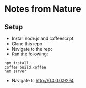 # Notes from Nature

## Setup

- Install node.js and coffeescript
- Clone this repo
- Navigate to the repo
- Run the following:

```
npm install .
coffee build.coffee
hem server
```

- Navigate to http://0.0.0.0:9294